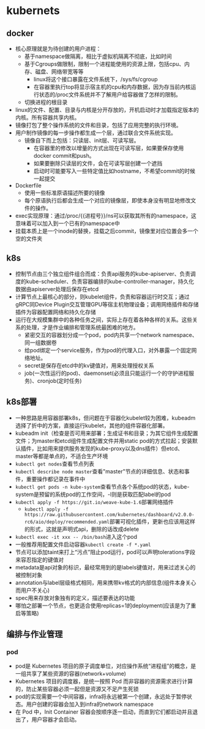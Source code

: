 # kubernets

## docker

- 核心原理就是为待创建的用户进程：
  - 基于namespace做隔离，相比于虚拟机隔离不彻底，比如时间
  - 基于Cgroups做限制，限制一个进程能使用的资源上限，包括cpu、内存、磁盘、网络带宽等等
    - linux将这个接口暴露在文件系统下，/sys/fs/cgroup
    - 在容器里执行top将显示宿主机的cpu和内存数据，因为存当前内核运行状态的/proc文件系统并不了解用户给容器做了怎样的限制。
  - 切换进程的根目录
- linux的文件、配置、目录与内核是分开存放的，开机启动时才加载指定版本的内核。所有容器共享内核。
- 镜像打包了整个操作系统的文件和目录，包括了应用完整的执行环境。
- 用户制作镜像的每一步操作都生成一个层，通过联合文件系统实现。
  - 镜像自下而上包括：只读层、init层、可读写层。
    - 在容器里的修改以增量的方式出现在可读写层，如果要保存使用docker commit和push。
    - 如果要删除只读层的文件，会在可读写层创建一个遮挡
    - 启动时可能要写入一些特定值比如hostname，不希望commit的时候一起提交
- Dockerfile
  - 使用一些标准原语描述所要的镜像
  - 每个原语执行后都会生成一个对应的镜像层，即使本身没有明显地修改文件的操作。
- exec实现原理：通过/proc/{{进程号}}/ns可以获取其所有的namespace，这意味着可以加入到一个已有的namespace中
- 挂载本质上是一个inode的替换，挂载之后commit，镜像里对应位置会多一个空的文件夹

## k8s

- 控制节点由三个独立组件组合而成：负责api服务的kube-apiserver、负责调度的kube-scheduler、负责容器编排的kube-controller-manager，持久化数据由apiserver处理后保存在etcd
- 计算节点上最核心的部分，则kubelet组件，负责和容器运行时交互；通过gRPC同Device Plugin交互管理GPU等宿主机物理设备；调用网络插件和存储插件为容器配置网络和持久化存储
- 运行在大规模集群中的各种任务之间，实际上存在着各种各样的关系。这些关系的处理，才是作业编排和管理系统最困难的地方。
  - 紧密交互的容器划分成一个pod，pod内共享一个network namespace、同一组数据卷
  - 给pod绑定一个service服务，作为pod的代理入口，对外暴露一个固定网络地址。
  - secret是保存在etcd中的kv键值对，用来处理授权关系
  - job(一次性运行的pod)、daemonset(必须且只能运行一个的守护进程服务)、cronjob(定时任务)

## k8s部署

- 一种思路是用容器部署k8s，但问题在于容器化kubelet较为困难，kubeadm选择了折中的方案，直接运行kubelet，其他的组件容器化部署。
- kubeadm init（检查是否可用来部署；生成证书和目录；为其它组件生成配置文件；为master和etcd组件生成配置文件并用static pod的方式拉起；安装默认插件，比如用来提供服务发现的kube-proxy以及dns插件）但etcd、master等都是单点的，不适合生产环境
- `kubectl get nodes`查看节点列表
- `kubectl describe node master`查看"master"节点的详细信息、状态和事件，重要操作都记录在事件中
- `kubectl get pods -n kube-system`查看节点各个系统pod的状态，kube-system是预留的系统pod的工作空间，-l则是获取匹配label的pod
- `kubectl apply -f https://git.io/weave-kube-1.6`部署网络插件
  - `kubectl apply -f https://raw.githubusercontent.com/kubernetes/dashboard/v2.0.0-rc6/aio/deploy/recommended.yaml`部署可视化插件，更新也应该用这样的形式，这就是声明式api，删除的话改成delete
- `kubectl exec -it xxx -- /bin/bash`进入这个pod
- 一般推荐用配置文件启动容器`kubectl create -f *.yaml`
- 节点可以添加taint来打上“污点”阻止pod运行，pod可以声明tolerations字段来容忍指定的键值对
- metadata是api对象的标识，最经常用到的是labels键值对，用来过滤关心的被控制对象
- annotation与label层级格式相同，用来携带kv格式的内部信息(组件本身关心而用户不关心)
- spec用来存放对象独有的定义，描述要表达的功能
- 哪怕之部署一个节点，也更适合使用replicas=1的deployment(应该是为了重启等策略)

## 编排与作业管理

### pod

- pod是 Kubernetes 项目的原子调度单位，对应操作系统“进程组”的概念，是一组共享了某些资源的容器(network+volume)
- Kubernetes 项目的调度器，是统一按照 Pod 而非容器的资源需求进行计算的，防止某些容器必须一起但是资源又不足产生死锁
- pod的实现需要一个中间容器，infra将永远被第一个创建，永远处于暂停状态。用户创建的容器会加入到infra的network namespace
- 在 Pod 中，Init Container 容器会按顺序逐一启动，而直到它们都启动并且退出了，用户容器才会启动。
